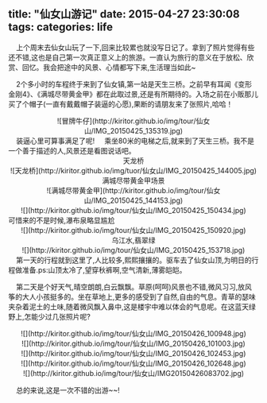 title: "仙女山游记"
date: 2015-04-27 23:30:08
tags: 
categories: life
---
&nbsp;&nbsp;&nbsp;&nbsp;上个周末去仙女山玩了一下,回来比较累也就没写日记了。拿到了照片觉得有些还不错,这也是自己第一次真正意义上的旅游。一直认为旅行的意义在于放松、欣赏、回忆。我会把途中的风景、心情都写下来,生活理当如此~

&nbsp;&nbsp;&nbsp;&nbsp;2个多小时的车程终于来到了仙女镇,第一站是天生三桥。之前早有耳闻《变形金刚4》、《满城尽带黄金甲》都在此取过景,还是有所期待的。入场之前在小贩那儿买了个帽子(一直有戴戴帽子装逼的心愿),果断的请朋友来了张照片,哈哈！
<!--more--> 
<center>![冒牌牛仔](http://kiritor.github.io/img/tour/仙女山/IMG_20150425_135319.jpg)</center>
&nbsp;&nbsp;&nbsp;&nbsp;装逼心里可算事满足了呢!
&nbsp;&nbsp;&nbsp;&nbsp;乘坐80米的电梯之后,就来到了天生三桥。我不是一个善于描述的人,风景还是看图说话吧。
<center>天龙桥</center>
<center>![天龙桥](http://kiritor.github.io/img/tuor/仙女山/IMG_20150425_144005.jpg)</center>
<center>满城尽带黄金甲场景</center>
<center>![满城尽带黄金甲](http://kiritor.github.io/img/tour/仙女山/IMG_20150425_144153.jpg)</center>
<center>![](http://kiritor.github.io/img/tour/仙女山/IMG_20150425_150434.jpg)</center>
可惜来的不是时候,瀑布泉略显尴尬
<center>![](http://kiritor.github.io/img/tour/仙女山/IMG_20150425_150920.jpg)</center>
<center>乌江水,翡翠绿</center>
<center>![](http://kiritor.github.io/img/tour/仙女山/IMG_20150425_153718.jpg)</center>
&nbsp;&nbsp;&nbsp;&nbsp;第一天的行程就到这里了,人比较多,熙熙攘攘的。驱车去了仙女山顶,为明日的行程做准备.ps:山顶太冷了,望穿秋裤啊,空气清新,薄雾皑皑。

&nbsp;&nbsp;&nbsp;&nbsp;第二天是个好天气,晴空朗朗,白云飘飘。草原(呵呵)风景也不错,微风习习,放风筝的大人小孩挺多的。坐在草地上,更多的感受到了自然,自由的气息。青草的瑟味夹杂着泥土的土味,随着微风飘入鼻中,这是楼宇中难以体会的气息呢。在这蓝天绿野上,怎能少过几张照片呢?
<center>![](http://kiritor.github.io/img/tour/仙女山/IMG_20150426_100948.jpg)</center>
<center>![](http://kiritor.github.io/img/tour/仙女山/IMG_20150426_101003.jpg)</center>
<center>![](http://kiritor.github.io/img/tour/仙女山/IMG_20150426_102453.jpg)</center>
<center>![](http://kiritor.github.io/img/tour/仙女山/IMG_20150426_102648.jpg)</center>
<center>![](http://kiritor.github.io/img/tour/仙女山/IMG20150426083702.jpg)</center>

&nbsp;&nbsp;&nbsp;&nbsp;总的来说,这是一次不错的出游~~!